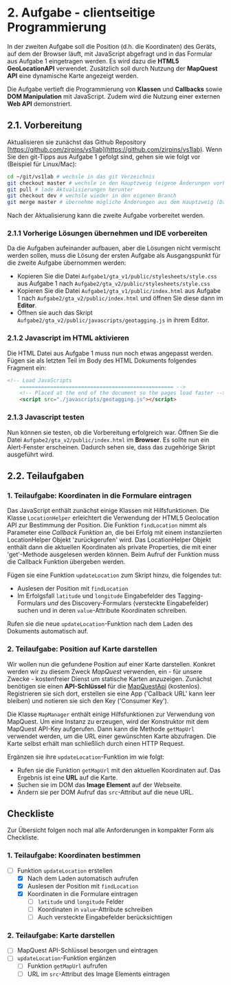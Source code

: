 # 2. Aufgabe - clientseitige Programmierung

In der zweiten Aufgabe soll die Position (d.h. die Koordinaten) des Geräts, auf dem der Browser läuft, mit JavaScript abgefragt und in das Formular aus Aufgabe 1 eingetragen werden. Es wird dazu die **HTML5 GeoLocationAPI** verwendet. Zusätzlich soll durch Nutzung der **MapQuest API** eine dynamische Karte angezeigt werden.

Die Aufgabe vertieft die Programmierung von **Klassen** und **Callbacks** sowie **DOM Manipulation** mit JavaScript. Zudem wird die Nutzung einer externen **Web API** demonstriert.

## 2.1. Vorbereitung

Aktualisieren sie zunächst das Github Repository [https://github.com/zirpins/vs1lab](https://github.com/zirpins/vs1lab). Wenn Sie den git-Tipps aus Aufgabe 1 gefolgt sind, gehen sie wie folgt vor (Beispiel für Linux/Mac):

```bash
cd ~/git/vs1lab # wechsle in das git Verzeichnis
git checkout master # wechsle in den Hauptzweig (eigene Änderungen vorher mit 'commit' sichern)
git pull # lade Aktualisierungen herunter
git checkout dev # wechsle wieder in den eigenen Branch
git merge master # übernehme mögliche Änderungen aus dem Hauptzweig (Daumen drücken, dass es keine Konflikte gibt, sonst manuel mit eigenen Änderungen zusammenführen)
```

Nach der Aktualisierung kann die zweite Aufgabe vorbereitet werden.

### 2.1.1 Vorherige Lösungen übernehmen und IDE vorbereiten

Da die Aufgaben aufeinander aufbauen, aber die Lösungen nicht vermischt werden sollen, muss die Lösung der ersten Aufgabe als Ausgangspunkt für die zweite Aufgabe übernommen werden:

- Kopieren Sie die Datei `Aufgabe1/gta_v1/public/stylesheets/style.css` aus Aufgabe 1 nach `Aufgabe2/gta_v2/public/stylesheets/style.css`
- Kopieren Sie die Datei `Aufgabe1/gta_v1/public/index.html` aus Aufgabe 1 nach `Aufgabe2/gta_v2/public/index.html` und öffnen Sie diese dann im **Editor**.
- Öffnen sie auch das Skript `Aufgabe2/gta_v2/public/javascripts/geotagging.js` in ihrem Editor.

### 2.1.2 Javascript im HTML aktivieren

Die HTML Datei aus Aufgabe 1 muss nun noch etwas angepasst werden. Fügen sie als letzten Teil im Body des HTML Dokuments folgendes Fragment ein:

```HTML
<!-- Load JavaScripts
    ================================================== -->
    <!-- Placed at the end of the document so the pages load faster -->
    <script src="./javascripts/geotagging.js"></script>
```

### 2.1.3 Javascript testen

  Nun können sie testen, ob die Vorbereitung erfolgreich war. Öffnen Sie die Datei `Aufgabe2/gta_v2/public/index.html` im **Browser**. Es sollte nun ein Alert-Fenster erscheinen. Dadurch sehen sie, dass das zugehörige Skript ausgeführt wird.

## 2.2. Teilaufgaben

### 1. Teilaufgabe: Koordinaten in die Formulare eintragen

Das JavaScript enthält zunächst einige Klassen mit Hilfsfunktionen. Die Klasse `LocationHelper` erleichtert die Verwendung der HTML5 Geolocation API zur Bestimmung der Position. Die Funktion `findLocation` nimmt als Parameter eine *Callback Funktion* an, die bei Erfolg mit einem instanziierten LocationHelper Objekt 'zurückgerufen' wird. Das LocationHelper Objekt enthält dann die aktuellen Koordinaten als private Properties, die mit einer 'get'-Methode ausgelesen werden können. Beim Aufruf der Funktion muss die Callback Funktion übergeben werden.

Fügen sie eine Funktion `updateLocation` zum Skript hinzu, die folgendes tut:

- Auslesen der Position mit `findLocation`
- Im Erfolgsfall `latitude` und `longitude` Eingabefelder des Tagging-Formulars *und* des Discovery-Formulars (versteckte Eingabefelder) suchen und in deren `value`-Attribute Koordinaten schreiben.

Rufen sie die neue `updateLocation`-Funktion nach dem Laden des Dokuments automatisch auf.

### 2. Teilaufgabe: Position auf Karte darstellen

Wir wollen nun die gefundene Position auf einer Karte darstellen. Konkret werden wir zu diesem Zweck *MapQuest* verwenden, ein - für unsere Zwecke - kostenfreier Dienst um statische Karten anzuzeigen. Zunächst benötigen sie einen **API-Schlüssel** für die [MapQuestApi](https://developer.mapquest.com/user/login/sign-up) (kostenlos). Registrieren sie sich dort, erstellen sie eine App ('Callback URL' kann leer bleiben) und notieren sie sich den Key ('Consumer Key').

Die Klasse `MapManager` enthält einige Hilfsfunktionen zur Verwendung von MapQuest. Um eine Instanz zu erzeugen, wird der Konstruktor mit dem MapQuest API-Key aufgerufen. Dann kann die Methode `getMapUrl` verwendet werden, um die URL einer gewünschten Karte abzufragen. Die Karte selbst erhält man schließlich durch einen HTTP Request.

Ergänzen sie ihre `updateLocation`-Funktion im wie folgt:

- Rufen sie die Funktion `getMapUrl` mit den aktuellen Koordinaten auf. Das Ergebnis ist eine **URL** auf die Karte.
- Suchen sie im DOM das **Image Element** auf der Webseite.
- Ändern sie per DOM Aufruf das `src`-Attribut auf die neue URL.

## Checkliste

Zur Übersicht folgen noch mal alle Anforderungen in kompakter Form als Checkliste.

### 1. Teilaufgabe: Koordinaten bestimmen

- [ ] Funktion `updateLocation` erstellen
  - [x] Nach dem Laden automatisch aufrufen
  - [x] Auslesen der Position mit `findLocation`
  - [x] Koordinaten in die Formulare eintragen
    - [ ] `latitude` und `longitude` Felder
    - [ ] Koordinaten in `value`-Attribute schreiben
    - [ ] Auch versteckte Eingabefelder berücksichtigen

### 2. Teilaufgabe: Karte darstellen

- [ ] MapQuest API-Schlüssel besorgen und eintragen
- [ ] `updateLocation`-Funktion ergänzen
  - [ ] Funktion `getMapUrl` aufrufen
  - [ ] URL im `src`-Attribut des Image Elements eintragen
